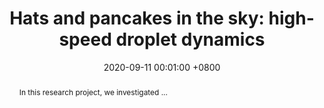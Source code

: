 ---
title:          "Hats and pancakes in the sky: high-speed droplet dynamics"
selected:       false
pub:            "MSc Project"
# pub_date:       "2022"
date:           2020-09-11 00:01:00 +0800  # so the site can order them correctly

abstract: >-
  In this research project, we investigated ...
# $\LaTeX$ is supported. $a=b+c$.

cover: /assets/images/droplets.png

authors:
  - K. Pentland
  - R. Cimpeanu
  - E. Brambley

links:
  Report: /assets/docs/droplets_report.pdf
  Presentation: /assets/docs/droplets_pres.pdf
  # arXiv: https://arxiv.org/abs/2106.10139
  # Code: https://github.com/kpentland/StochasticParareal
---